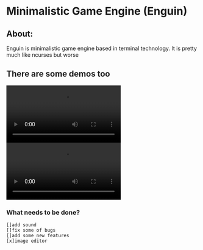 # Minimalistic Game Engine (Enguin)

## About:
Enguin is minimalistic game engine based in terminal technology. It is pretty much like ncurses but worse

## There are some demos too

<video src="demo1.mp4" controls title="Demo 1"></video>
<video src="demo2.mp4" controls title="Demo 2"></video>

### What needs to be done?
    []add sound 
    []fix some of bugs
    []add some new features
    [x]image editor